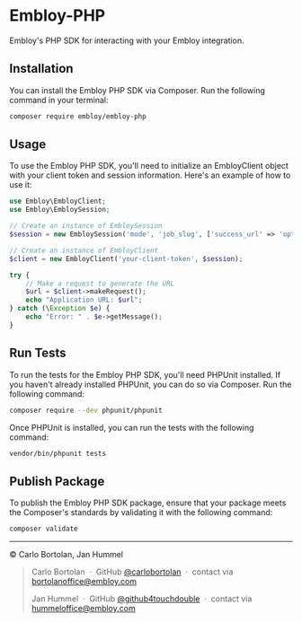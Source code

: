 # Embloy-PHP
Embloy's PHP SDK for interacting with your Embloy integration.

## Installation

You can install the Embloy PHP SDK via Composer. Run the following command in your terminal:

```bash
composer require embloy/embloy-php
```

## Usage

To use the Embloy PHP SDK, you'll need to initialize an EmbloyClient object with your client token and session information. Here's an example of how to use it:

```php
use Embloy\EmbloyClient;
use Embloy\EmbloySession;

// Create an instance of EmbloySession
$session = new EmbloySession('mode', 'job_slug', ['success_url' => 'optional_success_url', 'cancel_url' => 'optional_cancel_url']);

// Create an instance of EmbloyClient
$client = new EmbloyClient('your-client-token', $session);

try {
    // Make a request to generate the URL
    $url = $client->makeRequest();
    echo "Application URL: $url";
} catch (\Exception $e) {
    echo "Error: " . $e->getMessage();
}
```

## Run Tests

To run the tests for the Embloy PHP SDK, you'll need PHPUnit installed. If you haven't already installed PHPUnit, you can do so via Composer. Run the following command:

```bash
composer require --dev phpunit/phpunit
```

Once PHPUnit is installed, you can run the tests with the following command:

```bash
vendor/bin/phpunit tests
```

## Publish Package
    
To publish the Embloy PHP SDK package, ensure that your package meets the Composer's standards by validating it with the following command:

```bash
composer validate
```

---

© Carlo Bortolan, Jan Hummel

> Carlo Bortolan &nbsp;&middot;&nbsp;
> GitHub [@carlobortolan](https://github.com/carlobortolan) &nbsp;&middot;&nbsp;
> contact via [bortolanoffice@embloy.com](mailto:bortolanoffice@embloy.com)
>
> Jan Hummel &nbsp;&middot;&nbsp;
> GitHub [@github4touchdouble](https://github.com/github4touchdouble) &nbsp;&middot;&nbsp;
> contact via [hummeloffice@embloy.com](mailto:hummeloffice@embloy.com)
